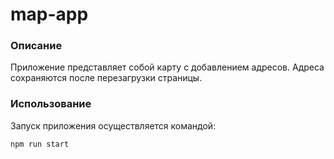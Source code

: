 # map-app

### Описание

Приложение представляет собой карту с добавлением адресов.
Адреса сохраняются после перезагрузки страницы.

### Использование

Запуск приложения осуществляется командой:
```shell
npm run start
```
